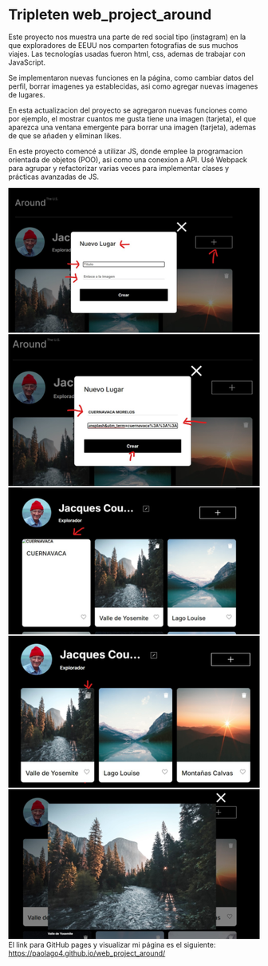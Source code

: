 # Tripleten web_project_around

Este proyecto nos muestra una parte de red social tipo (instagram)
en la que exploradores de EEUU nos comparten fotografias de sus muchos viajes.
Las tecnologías usadas fueron html, css, ademas de trabajar con JavaScript.

Se implementaron nuevas funciones en la página, como cambiar datos del perfil,
borrar imagenes ya establecidas, asi como agregar nuevas imagenes de lugares.

En esta actualizacion del proyecto se agregaron nuevas funciones como por ejemplo, el mostrar
cuantos me gusta tiene una imagen (tarjeta), el que aparezca una ventana emergente para borrar
una imagen (tarjeta), ademas de que se añaden y eliminan likes.

En este proyecto comencé a utilizar JS, donde emplee la programacion orientada de objetos (POO),
asi como una conexion a API. Usé Webpack para agrupar y refactorizar varias veces para implementar clases y prácticas avanzadas de JS.

<img
          src="./IMAGENES SPRINT 8 README/Imagen 1.jpg"
          alt="imagen 1"
          class="imagen 1"
        />
<img
          src="./IMAGENES SPRINT 8 README/Imagen 2 agregar lugar.jpg"
          alt="imagen 2"
          class="imagen 2"
        />
<img
          src="./IMAGENES SPRINT 8 README/Imagen 3.jpg"
          alt="imagen 3"
          class="imagen 3"
        />
<img
          src="./IMAGENES SPRINT 8 README/Imagen 4.jpg"
          alt="imagen 4"
          class="imagen 4"
        />
<img
          src="./IMAGENES SPRINT 8 README/Imagen 5.jpg"
          alt="imagen 5"
          class="imagen 5"
        />
El link para GitHub pages y visualizar mi página es el siguiente:
https://paolago4.github.io/web_project_around/
